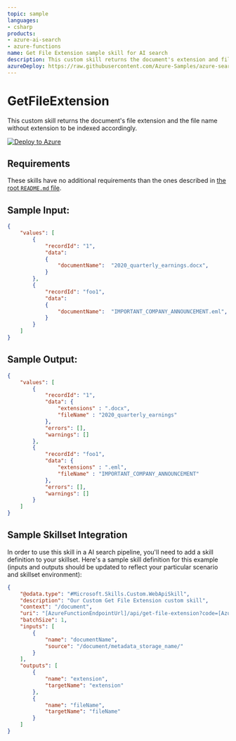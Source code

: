 ```yaml
---
topic: sample
languages:
- csharp
products:
- azure-ai-search
- azure-functions
name: Get File Extension sample skill for AI search
description: This custom skill returns the document's extension and file name without extension.
azureDeploy: https://raw.githubusercontent.com/Azure-Samples/azure-search-power-skills/main/Utils/GetFileExtension/azuredeploy.json
---
```


# GetFileExtension

This custom skill returns the document's file extension and the file name without extension to be indexed accordingly.

[![Deploy to Azure](https://azuredeploy.net/deploybutton.svg)](https://portal.azure.com/#create/Microsoft.Template/uri/https%3A%2F%2Fraw.githubusercontent.com%2FAzure-Samples%2Fazure-search-power-skills%2Fmain%2FUtils%2FGetFileExtension%2Fazuredeploy.json)


## Requirements

These skills have no additional requirements than the ones described in [the root `README.md` file](../../README.md).

## Sample Input:

```json
{
    "values": [
        {
            "recordId": "1",
            "data":
            {
                "documentName":  "2020_quarterly_earnings.docx",
            }
        },
        {
            "recordId": "foo1",
            "data":
            {
                "documentName":  "IMPORTANT_COMPANY_ANNOUNCEMENT.eml",
            }
        }
    ]
}
```

## Sample Output:

```json
{
    "values": [
        {
            "recordId": "1",
            "data": {
                "extensions" : ".docx",
                "fileName" : "2020_quarterly_earnings"
            },
            "errors": [],
            "warnings": []
        },
        {
            "recordId": "foo1",
            "data": {
                "extensions" : ".eml",
                "fileName" : "IMPORTANT_COMPANY_ANNOUNCEMENT"
            },
            "errors": [],
            "warnings": []
        }
    ]
}
```

## Sample Skillset Integration

In order to use this skill in a AI search pipeline, you'll need to add a skill definition to your skillset.
Here's a sample skill definition for this example (inputs and outputs should be updated to reflect your particular scenario and skillset environment):

```json
{
    "@odata.type": "#Microsoft.Skills.Custom.WebApiSkill",
    "description": "Our Custom Get File Extension custom skill",
    "context": "/document",
    "uri": "[AzureFunctionEndpointUrl]/api/get-file-extension?code=[AzureFunctionDefaultHostKey]",
    "batchSize": 1,
    "inputs": [
        {
            "name": "documentName",
            "source": "/document/metadata_storage_name/"
        }
    ],
    "outputs": [
        {
            "name": "extension",
            "targetName": "extension"
        },
        {
            "name": "fileName",
            "targetName": "fileName"
        }
    ]
}
```
